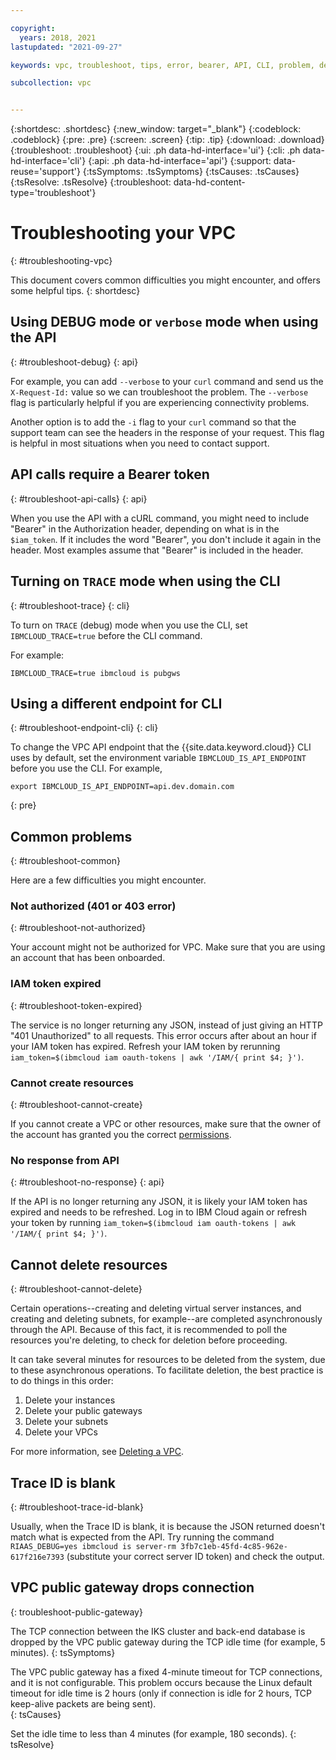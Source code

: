 ```yaml
---

copyright:
  years: 2018, 2021
lastupdated: "2021-09-27"

keywords: vpc, troubleshoot, tips, error, bearer, API, CLI, problem, debug, token, trace

subcollection: vpc


---
```


{:shortdesc: .shortdesc}
{:new_window: target="_blank"}
{:codeblock: .codeblock}
{:pre: .pre}
{:screen: .screen}
{:tip: .tip}
{:download: .download}
{:troubleshoot: .troubleshoot}
{:ui: .ph data-hd-interface='ui'}
{:cli: .ph data-hd-interface='cli'}
{:api: .ph data-hd-interface='api'}
{:support: data-reuse='support'}
{:tsSymptoms: .tsSymptoms}
{:tsCauses: .tsCauses}
{:tsResolve: .tsResolve}
{:troubleshoot: data-hd-content-type='troubleshoot'}

# Troubleshooting your VPC
{: #troubleshooting-vpc}

This document covers common difficulties you might encounter, and offers some helpful tips.
{: shortdesc}


## Using DEBUG mode or `verbose` mode when using the API
{: #troubleshoot-debug}
{: api}

For example, you can add `--verbose` to your `curl` command and send us the `X-Request-Id:` value so we can troubleshoot the problem. The `--verbose` flag is particularly helpful if you are experiencing connectivity problems.

Another option is to add the `-i` flag to your `curl` command so that the support team can see the headers in the response of your request. This flag is helpful in most situations when you need to contact support.

## API calls require a Bearer token
{: #troubleshoot-api-calls}
{: api}

When you use the API with a cURL command, you might need to include "Bearer" in the Authorization header, depending on what is in the `$iam_token`. If it includes the word "Bearer", you don't include it again in the header. Most examples assume that "Bearer" is included in the header.


## Turning on `TRACE` mode when using the CLI
{: #troubleshoot-trace}
{: cli}

To turn on `TRACE` (debug) mode when you use the CLI, set `IBMCLOUD_TRACE=true` before the CLI command.

For example:

 ```
IBMCLOUD_TRACE=true ibmcloud is pubgws
```

## Using a different endpoint for CLI
{: #troubleshoot-endpoint-cli}
{: cli}

To change the VPC API endpoint that the {{site.data.keyword.cloud}} CLI uses by default, set the environment variable `IBMCLOUD_IS_API_ENDPOINT` before you use the CLI. For example,

```
export IBMCLOUD_IS_API_ENDPOINT=api.dev.domain.com
```
{: pre}


## Common problems
{: #troubleshoot-common}

Here are a few difficulties you might encounter.

### Not authorized (401 or 403 error)
{: #troubleshoot-not-authorized}

Your account might not be authorized for VPC. Make sure that you are using an account that has been onboarded. 

### IAM token expired
{: #troubleshoot-token-expired}

The service is no longer returning any JSON, instead of just giving an HTTP "401 Unauthorized" to all requests. This error occurs after about an hour if your IAM token has expired. Refresh your IAM token by rerunning `iam_token=$(ibmcloud iam oauth-tokens | awk '/IAM/{ print $4; }')`.

### Cannot create resources
{: #troubleshoot-cannot-create}

If you cannot create a VPC or other resources, make sure that the owner of the account has granted you the correct [permissions](/docs/vpc?topic=vpc-managing-user-permissions-for-vpc-resources#managing-user-permissions-for-vpc-resources).

### No response from API
{: #troubleshoot-no-response}
{: api}

If the API is no longer returning any JSON, it is likely your IAM token has expired and needs to be refreshed. Log in to IBM Cloud again or refresh your token by running `iam_token=$(ibmcloud iam oauth-tokens | awk '/IAM/{ print $4; }')`.


## Cannot delete resources
{: #troubleshoot-cannot-delete}

Certain operations--creating and deleting virtual server instances, and creating and deleting subnets, for example--are completed asynchronously through the API. Because of this fact, it is recommended to poll the resources you're deleting, to check for deletion before proceeding. 

It can take several minutes for resources to be deleted from the system, due to these asynchronous operations. To facilitate deletion, the best practice is to do things in this order:

1. Delete your instances
2. Delete your public gateways
3. Delete your subnets
4. Delete your VPCs

For more information, see [Deleting a VPC](/docs/vpc?topic=vpc-deleting).

## Trace ID is blank
{: #troubleshoot-trace-id-blank}

Usually, when the Trace ID is blank, it is because the JSON returned doesn't match what is expected from the API. Try running the command `RIAAS_DEBUG=yes ibmcloud is server-rm 3fb7c1eb-45fd-4c85-962e-617f216e7393` (substitute your correct server ID token) and check the output.

## VPC public gateway drops connection
{: troubleshoot-public-gateway}

The TCP connection between the IKS cluster and back-end database is dropped by the VPC public gateway during the TCP idle time (for example, 5 minutes).
{: tsSymptoms}

The VPC public gateway has a fixed 4-minute timeout for TCP connections, and it is not configurable. This problem occurs because the Linux default timeout for idle time is 2 hours (only if connection is idle for 2 hours, TCP keep-alive packets are being sent).  
{: tsCauses}

Set the idle time to less than 4 minutes (for example, 180 seconds). 
{: tsResolve}
